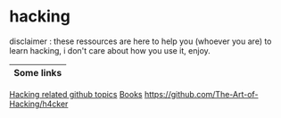 # hacking

disclaimer : these ressources are here to help you (whoever you are) to learn hacking, i don't care about how you use it, enjoy.

Some links|
----------|
[Hacking related github topics](https://github.com/topics/hacking)
[Books](https://github.com/yeahhub/Hacking-Security-Ebooks)
https://github.com/The-Art-of-Hacking/h4cker

